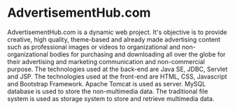 # AdvertisementHub.com
AdvertisementHub.com is a dynamic web project. It's objective is to provide creative, high quality, theme-based and already made advertising content such as professional images or videos to organizational and non-organizational bodies for purchasing and downloading all over the globe for their advertising and marketing communication and non-commercial purpose. The technologies used at the back-end are Java SE, JDBC, Servlet and JSP. The technologies used at the front-end are HTML, CSS, Javascript and Bootstrap Framework. Apache Tomcat is used as server. MySQL database is used to store the non-multimedia data. The traditional file system is used as storage system to store and retrieve multimedia data.
